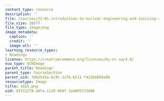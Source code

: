 ```yaml
---
content_type: resource
description: ''
file: /courses/22-01-introduction-to-nuclear-engineering-and-ionizing-radiation-fall-2016/d3721278a6fa11204b8f3a4065f23d88_1025.png
file_size: 16577
file_type: image/png
image_metadata:
  caption: ''
  credit: ''
  image-alt: ''
learning_resource_types:
- Readings
license: https://creativecommons.org/licenses/by-nc-sa/4.0/
ocw_type: OCWImage
parent_title: Readings
parent_type: CourseSection
parent_uid: 7d42543a-bc9c-12f6-6111-f423b8894a80
resourcetype: Image
title: 1025.png
uid: d3721278-a6fa-1120-4b8f-3a4065f23d88
---
```

